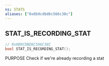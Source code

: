 ```yaml
---
ns: STATS
aliases: ["0x8b9cdbd6c566c38c"]
---
```

## STAT_IS_RECORDING_STAT

```c
// 0x8B9CDBD6C566C38C
bool STAT_IS_RECORDING_STAT();
```

PURPOSE Check if we're already recording a stat

